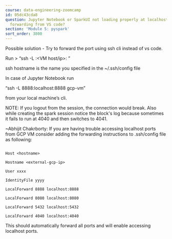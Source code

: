 ```yaml
---
course: data-engineering-zoomcamp
id: 05dc43cda8
question: Jupyter Notebook or SparkUI not loading properly at localhost after port
  forwarding from VS code?
section: 'Module 5: pyspark'
sort_order: 3800
---
```


Possible solution - Try to forward the port using ssh cli instead of vs code.

Run > “ssh -L <local port>:<VM host/ip>:<VM port> <ssh hostname>”

ssh hostname is the name you specified in the ~/.ssh/config file

In case of Jupyter Notebook run

“ssh -L 8888:localhost:8888 gcp-vm”

from your local machine’s cli.

NOTE: If you logout from the session, the connection would break. Also while creating the spark session notice the block's log because sometimes it fails to run at 4040 and then switches to 4041.

~Abhijit Chakrborty: If you are having trouble accessing localhost ports from GCP VM consider adding the forwarding instructions to .ssh/config file as following:

```

Host <hostname>

Hostname <external-gcp-ip>

User xxxx

IdentityFile yyyy

LocalForward 8888 localhost:8888

LocalForward 8080 localhost:8080

LocalForward 5432 localhost:5432

LocalForward 4040 localhost:4040

```

This should automatically forward all ports and will enable accessing localhost ports.

